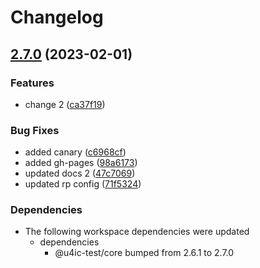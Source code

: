 # Changelog

## [2.7.0](https://github.com/youngcm2/u4ic-test/compare/plugin-connector-v2.6.2...plugin-connector-2.7.0) (2023-02-01)


### Features

* change 2 ([ca37f19](https://github.com/youngcm2/u4ic-test/commit/ca37f19ed0de61a749b7c6a438dd195d10146e61))


### Bug Fixes

* added canary ([c6968cf](https://github.com/youngcm2/u4ic-test/commit/c6968cf727c5b9473e665b34f4020894e27d4e8d))
* added gh-pages ([98a6173](https://github.com/youngcm2/u4ic-test/commit/98a6173dc92780d8a29f59b1734732ceb65ab0c1))
* updated docs 2 ([47c7069](https://github.com/youngcm2/u4ic-test/commit/47c7069086b9c29e817bcf81546c1c546474c2f4))
* updated rp config ([71f5324](https://github.com/youngcm2/u4ic-test/commit/71f532418017a4ef887c7e2ce4b8351ef27a770d))


### Dependencies

* The following workspace dependencies were updated
  * dependencies
    * @u4ic-test/core bumped from 2.6.1 to 2.7.0
